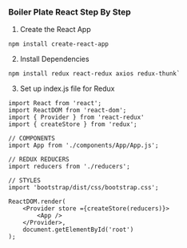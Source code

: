 ### Boiler Plate React Step By Step

1. Create the React App
```
npm install create-react-app
```

2. Install Dependencies
```
npm install redux react-redux axios redux-thunk`
```

3. Set up index.js file for Redux
```
import React from 'react';
import ReactDOM from 'react-dom';
import { Provider } from 'react-redux'
import { createStore } from 'redux';

// COMPONENTS
import App from './components/App/App.js';

// REDUX REDUCERS
import reducers from './reducers';

// STYLES
import 'bootstrap/dist/css/bootstrap.css';
```

```
ReactDOM.render(
    <Provider store ={createStore(reducers)}>
        <App />
    </Provider>,
    document.getElementById('root')
);
```